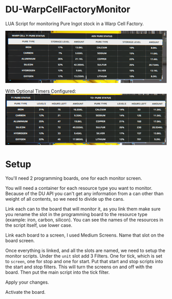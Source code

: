 # DU-WarpCellFactoryMonitor
LUA Script for monitoring Pure Ingot stock in a Warp Cell Factory. 

![Ore Status Dashboard](/ContainerMonitor.PNG)

With Optional Timers Configured:
![Ore Status Dashboard with Optional Timer](/ContainerMonitorWithTimer.PNG)

# Setup
You'll need 2 programming boards, one for each monitor screen.

You will need a container for each resource type you want to monitor. Because of the DU API you can't get any information from a can other than weight of all contents, so we need to divide up the cans. 

Link each can to the board that will monitor it, as you link them make sure you rename the slot in the programming board to the resource type (example: iron, carbon, silicon). You can see the names of the resources in the script itself, use lower case.

Link each board to a screen, I used Medium Screens. Name that slot on the board screen.

Once everything is linked, and all the slots are named, we need to setup the monitor scripts. Under the `unit` slot add 3 Filters. One for tick, which is set to `screen`, one for stop and one for start.  Put that start and stop scripts into the start and stop filters. This will turn the screens on and off with the board. Then put the main script into the tick filter. 

Apply your changes.

Activate the board.
